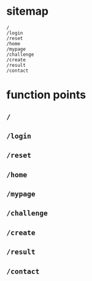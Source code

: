 # sitemap

```
/
/login
/reset
/home
/mypage
/challenge
/create
/result
/contact
```

# function points

## `/`

## `/login`

## `/reset`

## `/home`

## `/mypage`

## `/challenge`

## `/create`

## `/result`

## `/contact`
